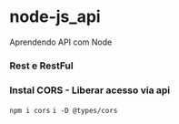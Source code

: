 # node-js_api
Aprendendo API com Node

 ### Rest e RestFul

 ### Instal CORS - Liberar acesso via api
  `npm i cors`
 `i -D @types/cors`